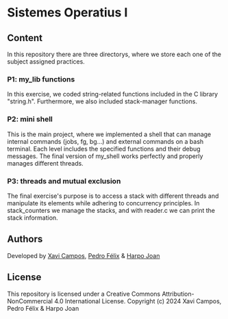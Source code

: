 # Sistemes Operatius I

## Content
In this repository there are three directorys, where we store each one of the subject assigned practices.
### P1: my_lib functions
In this exercise, we coded string-related functions included in the C library "string.h". Furthermore, we also included stack-manager functions.

### P2: mini shell
This is the main project, where we implemented a shell that can manage internal commands (jobs, fg, bg...) and external commands on a bash terminal. Each level includes the specified functions and their debug messages. The final version of my_shell works perfectly and properly manages different threads.

### P3: threads and mutual exclusion
The final exercise's purpose is to access a stack with different threads and manipulate its elements while adhering to concurrency principles. In stack_counters we manage the stacks, and with reader.c we can print the stack information.

## Authors
Developed by [Xavi Campos](https://github.com/XaviCampos2005), [Pedro Félix](https://github.com/PedroFelix8) & [Harpo Joan](https://github.com/helveticka)

## License
This repository is licensed under a Creative Commons Attribution-NonCommercial 4.0 International License.
Copyright (c) 2024 Xavi Campos, Pedro Félix & Harpo Joan

